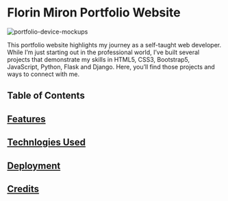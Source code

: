 # Florin Miron Portfolio Website

![portfolio-device-mockups](https://github.com/user-attachments/assets/b3f9914d-b5da-44d6-b164-5d1b90f85c23)

This portfolio website highlights my journey as a self-taught web developer. While I’m just starting out in the professional world, I’ve built several projects that demonstrate my skills in HTML5, CSS3, Bootstrap5, JavaScript, Python, Flask and Django. Here, you’ll find those projects and ways to connect with me.

## Table of Contents
## [Features](#)
## [Technlogies Used](#)
## [Deployment](#)
## [Credits](#)
